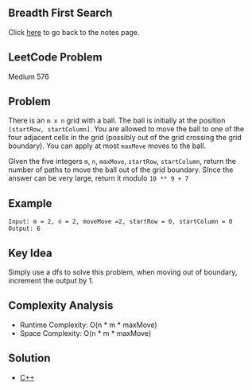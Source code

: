 ## Breadth First Search
Click [here](../notes.md) to go back to the notes page.

## LeetCode Problem
Medium 576

## Problem
There is an `m x n` grid with a ball. The ball is initially at the position `[startRow, startColumn]`. You are allowed to move the ball to one of the four adjacent cells in the grid (possibly out of the grid crossing the grid boundary). You can apply at most `maxMove` moves to the ball.

GIven the five integers `m`, `n`, `maxMove`, `startRow`, `startColumn`, return the number of paths to move the ball out of the grid boundary. SInce the answer can be very large, return it modulo `10 ** 9 + 7`

## Example
```
Input: m = 2, n = 2, moveMove =2, startRow = 0, startColumn = 0
Output: 6
```

## Key Idea
Simply use a dfs to solve this problem, when moving out of boundary, increment the output by 1.

## Complexity Analysis
- Runtime Complexity: O(n * m * maxMove)
- Space Complexity: O(n * m * maxMove)

## Solution
- [C++](solution.cpp)
